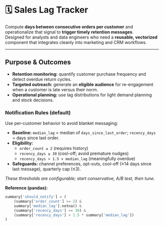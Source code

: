 # 🗓️ Sales Lag Tracker

Compute **days between consecutive orders per customer** and operationalize that signal to **trigger timely retention messages**.  
Designed for analysts and data engineers who need a **reusable, vectorized** component that integrates cleanly into marketing and CRM workflows.

---

## Purpose & Outcomes

- **Retention monitoring:** quantify customer purchase frequency and detect overdue return cycles.
- **Targeted outreach:** generate an **eligible audience** for re-engagement when a customer is late versus their norm.
- **Operational planning:** use lag distributions for light demand planning and stock decisions.

### Notification Rules (default)
Use per-customer behavior to avoid blanket messaging:
- **Baseline:** `median_lag` = median of `days_since_last_order`; `recency_days` = days since last order.
- **Eligibility:**  
  - `order_count ≥ 2` (requires history)  
  - `recency_days ≥ 30` (cool-off; avoid premature nudges)  
  - `recency_days > 1.5 × median_lag` (meaningfully overdue)
- **Safeguards:** channel preferences, opt-outs, cool-off (≥14 days since last message), quarterly cap (≤3).

_These thresholds are configurable; start conservative, A/B test, then tune._

**Reference (pandas):**
```python
summary['should_notify'] = (
    (summary['order_count'] >= 2) &
    summary['median_lag'].notna() &
    (summary['recency_days'] >= 30) &
    (summary['recency_days'] > 1.5 * summary['median_lag'])
)